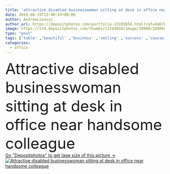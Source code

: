 ```yaml
---
title: 'attractive disabled businesswoman sitting at desk in office near handsome colleague'
date: 2019-08-19T13:40:43+00:00
author: AndrewLozovyi
author_url: https://depositphotos.com/portfolio-13193658.html?ref=64678756
image: https://st4.depositphotos.com/thumbs/13193658/image/28980/289804546/api_thumb_450.jpg?forcejpeg=true
type: "post"
tags: ['table' ,'beautiful' ,'business' ,'smiling' ,'success' ,'caucasian' ,'smile' ,'cup' ,'man' ,'connection' ,'coffee' ,'drink' ,'emotion' ,'corporate' ,'office' ,'woman' ,'communication' ,'wireless' ,'laptop' ,'emotional' ,'businessman' ,'desk' ,'together' ,'togetherness' ,'indoors' ,'profession' ,'attractive' ,'executive' ,'handsome' ,'positive' ,'gadget' ,'workplace' ,'workspace' ,'successful' ,'businesswoman' ,'businesspeople' ,'disabled' ,'folders' ,'rack' ,'colleagues' ,'coworkers' ,'disability' ,'managers' ,'professional occupation' ,'looking at camera' ,'Two People' ,'young adult' ,'business partners' ,'Casual Business' ,'digital device' ]
categories: 
  - office
---
```

<div aling="center">
            <font size="60"> Attractive disabled businesswoman sitting at desk in office near handsome colleague</font>   
</div>
<div>
    <a href='https://depositphotos.com/289804546/stock-photo-attractive-disabled-businesswoman-sitting-desk.html?ref=64678756' target=_blank > Go "Depositphotos" to get lage size of this picture ->
        <img href='https://depositphotos.com/289804546/stock-photo-attractive-disabled-businesswoman-sitting-desk.html?ref=64678756' src='https://st4.depositphotos.com/13193658/28980/i/950/depositphotos_289804546-stock-photo-attractive-disabled-businesswoman-sitting-desk.jpg?forcejpeg=true' alt='Attractive disabled businesswoman sitting at desk in office near handsome colleague' >
    </a>
</div>
